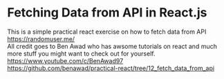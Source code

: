 # Fetching Data from API in React.js
This is a simple practical react exercise on how to fetch data from API https://randomuser.me/  \
All credit goes to Ben Awad who has awsome tutorials on react and much more stuff you might want to check out for yourself. \
https://www.youtube.com/c/BenAwad97 \
https://github.com/benawad/practical-react/tree/12_fetch_data_from_api
